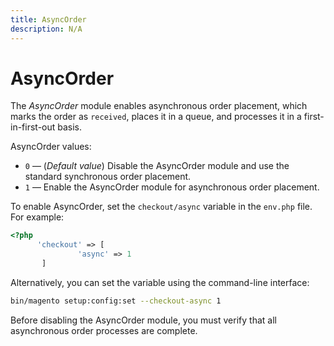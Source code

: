 ```yaml
---
title: AsyncOrder
description: N/A
---
```


# AsyncOrder

The _AsyncOrder_ module enables asynchronous order placement, which marks the order as `received`, places it in a queue, and processes it in a first-in-first-out basis.

AsyncOrder values:

-  `0` — (_Default value_) Disable the AsyncOrder module and use the standard synchronous order placement.
-  `1` — Enable the AsyncOrder module for asynchronous order placement.

To enable AsyncOrder, set the `checkout/async` variable in the `env.php` file. For example:

```php
<?php
      'checkout' => [
               'async' => 1
       ]
```

Alternatively, you can set the variable using the command-line interface:

```bash
bin/magento setup:config:set --checkout-async 1
```

Before disabling the AsyncOrder module, you must verify that all asynchronous order processes are complete.
